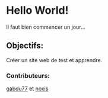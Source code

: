 # Hello World!
Il faut bien commencer un jour...

## Objectifs:
Créer un site web de test et apprendre.

### Contributeurs:
[gabdu77](https://github.com/gabdu77) et [noxis]() 
